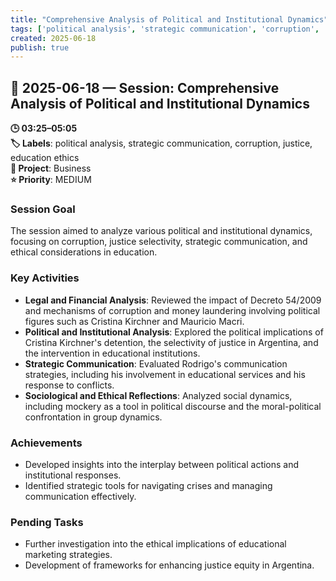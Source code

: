 ```yaml
---
title: "Comprehensive Analysis of Political and Institutional Dynamics"
tags: ['political analysis', 'strategic communication', 'corruption', 'justice', 'education ethics']
created: 2025-06-18
publish: true
---
```


## 📅 2025-06-18 — Session: Comprehensive Analysis of Political and Institutional Dynamics

**🕒 03:25–05:05**  
**🏷️ Labels**: political analysis, strategic communication, corruption, justice, education ethics  
**📂 Project**: Business  
**⭐ Priority**: MEDIUM  


### Session Goal
The session aimed to analyze various political and institutional dynamics, focusing on corruption, justice selectivity, strategic communication, and ethical considerations in education.

### Key Activities
- **Legal and Financial Analysis**: Reviewed the impact of Decreto 54/2009 and mechanisms of corruption and money laundering involving political figures such as Cristina Kirchner and Mauricio Macri.
- **Political and Institutional Analysis**: Explored the political implications of Cristina Kirchner's detention, the selectivity of justice in Argentina, and the intervention in educational institutions.
- **Strategic Communication**: Evaluated Rodrigo's communication strategies, including his involvement in educational services and his response to conflicts.
- **Sociological and Ethical Reflections**: Analyzed social dynamics, including mockery as a tool in political discourse and the moral-political confrontation in group dynamics.

### Achievements
- Developed insights into the interplay between political actions and institutional responses.
- Identified strategic tools for navigating crises and managing communication effectively.

### Pending Tasks
- Further investigation into the ethical implications of educational marketing strategies.
- Development of frameworks for enhancing justice equity in Argentina.
